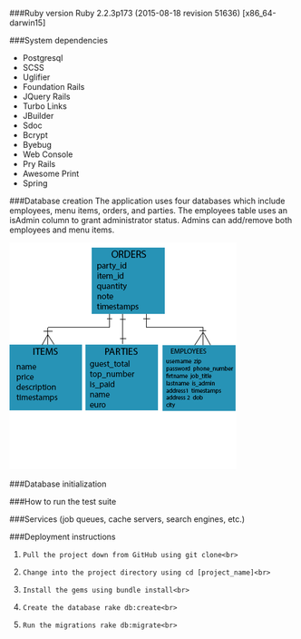 ###Ruby version
 Ruby 2.2.3p173 (2015-08-18 revision 51636) [x86_64-darwin15]

###System dependencies
* Postgresql
* SCSS
* Uglifier
* Foundation Rails
* JQuery Rails
* Turbo Links
* JBuilder
* Sdoc
* Bcrypt
* Byebug
* Web Console
* Pry Rails
* Awesome Print
* Spring

###Database creation
The application uses four databases which include employees, menu items, orders, and parties. The employees table uses an isAdmin column to grant administrator status. Admins can add/remove both employees and menu items.

  
![alt tag](images/ServrDB.gif)

###Database initialization

###How to run the test suite

###Services (job queues, cache servers, search engines, etc.)

###Deployment instructions
1.     Pull the project down from GitHub using git clone<br>
2.     Change into the project directory using cd [project_name]<br>
3.     Install the gems using bundle install<br>
4.     Create the database rake db:create<br>
5.     Run the migrations rake db:migrate<br>
